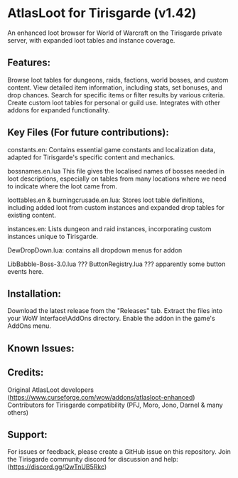 
# AtlasLoot for Tirisgarde (v1.42)

An enhanced loot browser for World of Warcraft on the Tirisgarde private server, with expanded loot tables and instance coverage.

## Features:

Browse loot tables for dungeons, raids, factions, world bosses, and custom content.
View detailed item information, including stats, set bonuses, and drop chances.
Search for specific items or filter results by various criteria.
Create custom loot tables for personal or guild use.
Integrates with other addons for expanded functionality.

## Key Files (For future contributions):

constants.en: Contains essential game constants and localization data, adapted for Tirisgarde's specific content and mechanics.

bossnames.en.lua  This file gives the localised names of bosses needed in loot descriptions,
especially on tables from many locations where we need to indicate where the
loot came from.

loottables.en & burningcrusade.en.lua: Stores loot table definitions, including added loot from custom instances and expanded drop tables for existing content.

instances.en: Lists dungeon and raid instances, incorporating custom instances unique to Tirisgarde.

DewDropDown.lua: contains all dropdown menus for addon

LibBabble-Boss-3.0.lua ???
ButtonRegistry.lua  ??? apparently some button events here.


## Installation:

Download the latest release from the "Releases" tab.
Extract the files into your WoW Interface\AddOns directory.
Enable the addon in the game's AddOns menu.

## Known Issues:

## Credits:

Original AtlasLoot developers (https://www.curseforge.com/wow/addons/atlasloot-enhanced)
Contributors for Tirisgarde compatibility (PFJ, Moro, Jono, Darnel & many others)
## Support:

For issues or feedback, please create a GitHub issue on this repository.
Join the Tirisgarde community discord for discussion and help: (https://discord.gg/QwTnUB5Rkc)